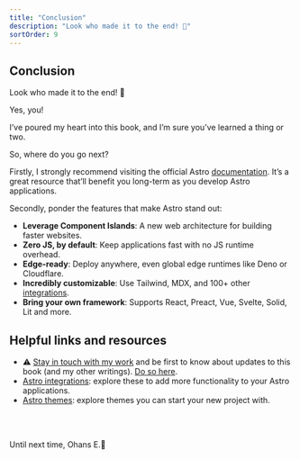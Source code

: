 ```yaml
---
title: "Conclusion"
description: "Look who made it to the end! 🚀"
sortOrder: 9
---
```


## Conclusion

Look who made it to the end! 🚀

Yes, you!

I’ve poured my heart into this book, and I’m sure you’ve learned a thing or two.

So, where do you go next?

Firstly, I strongly recommend visiting the official Astro [documentation](https://astro.build/). It’s a great resource that’ll benefit you long-term as you develop Astro applications.

Secondly, ponder the features that make Astro stand out:

- **Leverage Component Islands**: A new web architecture for building faster websites.
- **Zero JS, by default**: Keep applications fast with no JS runtime overhead.
- **Edge-ready**: Deploy anywhere, even global edge runtimes like Deno or Cloudflare.
- **Incredibly customizable**: Use Tailwind, MDX, and 100+ other [integrations](https://astro.build/integrations/).
- **Bring your own framework**: Supports React, Preact, Vue, Svelte, Solid, Lit and more.

## Helpful links and resources

- ⚠️ [Stay in touch with my work](https://www.ohansemmanuel.com/newsletter) and be first to know about updates to this book (and my other writings). [Do so here](https://www.ohansemmanuel.com/newsletter).
- [Astro integrations](https://astro.build/integrations/): explore these to add more functionality to your Astro applications.
- [Astro themes](https://astro.build/themes): explore themes you can start your new project with.

<br />
<br />

Until next time,
Ohans E.🥂
